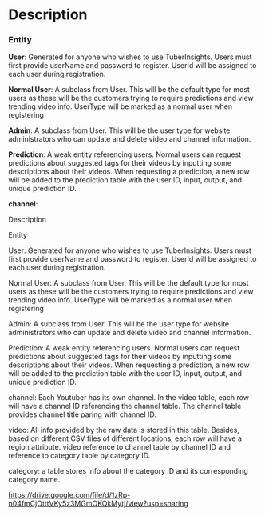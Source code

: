 # Description 

### Entity
**User**: Generated for anyone who wishes to use TuberInsights. Users must first provide userName and password to register. UserId will be assigned to each user during registration.

**Normal User**: A subclass from User. This will be the default type for most users as these will be the customers trying to require predictions and view trending video info. UserType will be marked as a normal user when registering

**Admin**: A subclass from User. This will be the user type for website administrators who can update and delete video and channel information. 

**Prediction**: A weak entity referencing users. Normal users can request predictions about suggested tags for their videos by inputting some descriptions about their videos. When requesting a prediction, a new row will be added to the prediction table with the user ID, input, output, and unique prediction ID. 

**channel**: 


Description 

Entity

User: Generated for anyone who wishes to use TuberInsights. Users must first provide userName and password to register. UserId will be assigned to each user during registration.

Normal User: A subclass from User. This will be the default type for most users as these will be the customers trying to require predictions and view trending video info. UserType will be marked as a normal user when registering

Admin: A subclass from User. This will be the user type for website administrators who can update and delete video and channel information. 

Prediction: A weak entity referencing users. Normal users can request predictions about suggested tags for their videos by inputting some descriptions about their videos. When requesting a prediction, a new row will be added to the prediction table with the user ID, input, output, and unique prediction ID. 

channel: Each Youtuber has its own channel. In the video table, each row will have a channel ID referencing the channel table. The channel table provides channel title paring with channel ID.

video: All info provided by the raw data is stored in this table. Besides, based on different CSV files of different locations, each row will have a region attribute. video reference to channel table by channel ID and reference to category table by category ID. 

category: a table stores info about the category ID and its corresponding category name. 


https://drive.google.com/file/d/1zRp-n04fmCjOtttVKy5z3MGmOKQkMytj/view?usp=sharing
